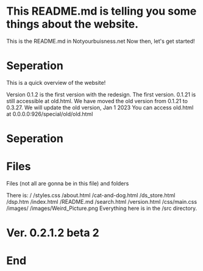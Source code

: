 # This README.md is telling you some things about the website.
This is the README.md in Notyourbuisness.net
Now then, let's get started!

# Seperation

This is a quick overview of the website!

Version 0.1.2 is the first version with the redesign.
The first version. 0.1.21 is still accessible at old.html.
We have moved the old version from 0.1.21 to 0.3.27.
We will update the old version, Jan 1 2023
You can access old.html at 0.0.0.0:926/special/old/old.html

# Seperation
# Files

Files (not all are gonna be in this file) and folders

There is:
/
/styles.css
/about.html
/cat-and-dog.html
/ds_store.html
/dsp.htm
/index.html
/README.md
/search.html
/version.html
/css/main.css
/images/
/images/Weird_Picture.png
Everything here is in the /src directory.

# Ver. 0.2.1.2 beta 2

# End